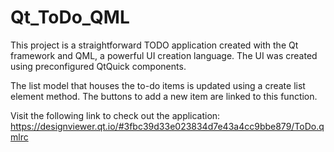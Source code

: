 # Qt_ToDo_QML

This project is a straightforward TODO application created with the Qt framework and QML, a powerful UI creation language. 
The UI was created using preconfigured QtQuick components. 

The list model that houses the to-do items is updated using a create list element method. The buttons to add a new item are linked to this function. 

Visit the following link to check out the application: https://designviewer.qt.io/#3fbc39d33e023834d7e43a4cc9bbe879/ToDo.qmlrc
